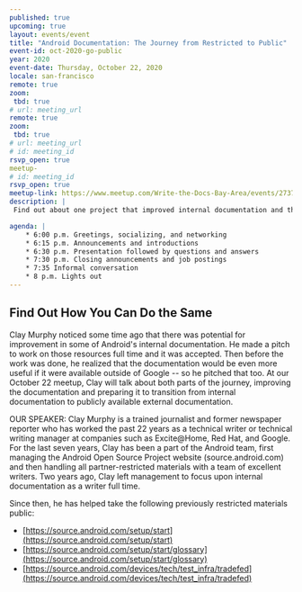 ```yaml
---
published: true
upcoming: true
layout: events/event
title: "Android Documentation: The Journey from Restricted to Public"
event-id: oct-2020-go-public
year: 2020
event-date: Thursday, October 22, 2020
locale: san-francisco
remote: true
zoom:
 tbd: true
# url: meeting_url
remote: true
zoom:
 tbd: true
# url: meeting_url
# id: meeting_id
rsvp_open: true
meetup-
# id: meeting_id
rsvp_open: true
meetup-link: https://www.meetup.com/Write-the-Docs-Bay-Area/events/273765660/
description: |
 Find out about one project that improved internal documentation and then transitioned the restricted materials into publicly available documentation.

agenda: |
    * 6:00 p.m. Greetings, socializing, and networking
    * 6:15 p.m. Announcements and introductions
    * 6:30 p.m. Presentation followed by questions and answers
    * 7:30 p.m. Closing announcements and job postings
    * 7:35 Informal conversation
    * 8 p.m. Lights out
---
```


## Find Out How You Can Do the Same

Clay Murphy noticed some time ago that there was potential for improvement in some of Android's internal documentation. He made a pitch to work on those resources full time and it was accepted. Then before the work was done, he realized that the documentation would be even more useful if it were available outside of Google -- so he pitched that too.  At our October 22 meetup, Clay will talk about both parts of the journey, improving the documentation and preparing it to transition from internal documentation to publicly available external documentation.

OUR SPEAKER:
Clay Murphy is a trained journalist and former newspaper reporter who has worked the past 22 years as a technical writer or technical writing manager at companies such as Excite@Home, Red Hat, and Google.
For the last seven years, Clay has been a part of the Android team, first managing the Android Open Source Project website (source.android.com) and then handling all partner-restricted materials with a team of excellent writers.
Two years ago, Clay left management to focus upon internal documentation as a writer full time.

Since then, he has helped take the following previously restricted materials public:

* [https://source.android.com/setup/start](https://source.android.com/setup/start)
* [https://source.android.com/setup/start/glossary](https://source.android.com/setup/start/glossary)
* [https://source.android.com/devices/tech/test_infra/tradefed](https://source.android.com/devices/tech/test_infra/tradefed)
